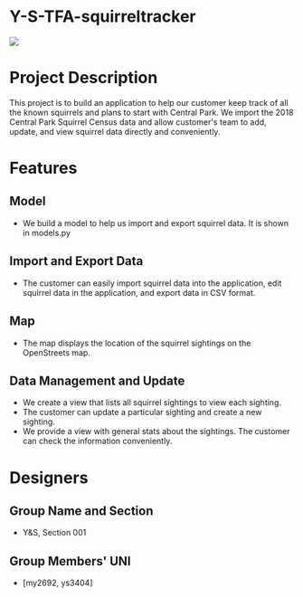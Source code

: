 # Y-S-TFA-squirreltracker
![](https://ss0.bdstatic.com/70cFvHSh_Q1YnxGkpoWK1HF6hhy/it/u=1799240122,1902034286&fm=26&gp=0.jpg)
# Project Description
This project is to build an application to help our customer keep track of all the known squirrels and plans to start with Central Park. We import the 2018 Central Park Squirrel Census data and allow customer's team to add, update, and view squirrel data directly and conveniently. 
# Features 
##  Model
  * We build a model to help us import and export squirrel data. It is shown in models.py
##  Import and Export Data
  * The customer can easily import squirrel data into the application, edit squirrel data in the application, and export data in CSV format.
## Map
  * The map displays the location of the squirrel sightings on the OpenStreets map.
## Data Management and Update
  * We create a view that lists all squirrel sightings to view each sighting.
  * The customer can update a particular sighting and create a new sighting.
  * We provide a view with general stats about the sightings. The customer can check the information conveniently.
# Designers
## Group Name and Section
  * Y&S, Section 001
## Group Members' UNI
  * [my2692, ys3404]

